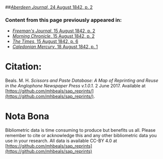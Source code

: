 ##[*Aberdeen Journal*, 24 August 1842, p. 2](https://mhbeals.github.io/sap_html/Aberdeen-Journal/Aberdeen-Journal-24-August-1842-p-2)

### Content from this page previously appeared in:
+ [*Freeman's Journal*, 15 August 1842, p. 2](https://mhbeals.github.io/sap_html/Freeman's-Journal/Freeman's-Journal-15-August-1842-p-2)
+ [*Morning Chronicle*, 15 August 1842, p. 2](https://mhbeals.github.io/sap_html/Morning-Chronicle/Morning-Chronicle-15-August-1842-p-2)
+ [*The Times*, 15 August 1842, p. 6](https://mhbeals.github.io/sap_html/The-Times/The-Times-15-August-1842-p-6)
+ [*Caledonian Mercury*, 18 August 1842, p. 1](https://mhbeals.github.io/sap_html/Caledonian-Mercury/Caledonian-Mercury-18-August-1842-p-1)
                    
# Citation: 

Beals. M. H. *Scissors and Paste Database: A Map of Reprinting and Reuse in the Anglophone Newspaper Press v.1.0.1.* 2 June 2017. Available at [https://github.com/mhbeals/sap_reprints/](https://github.com/mhbeals/sap_reprints/). 
                    
# Nota Bona

Bibliometric data is time consuming to produce but benefits us all. Please remember to cite or acknowledge this and any other bibliometric data you use in your research. All data is available CC-BY 4.0 at [https://github.com/mhbeals/sap_reprints](https://github.com/mhbeals/sap_reprints)
